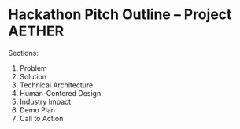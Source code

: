 # Hackathon Pitch Outline – Project AETHER

Sections:
1. Problem
2. Solution
3. Technical Architecture
4. Human-Centered Design
5. Industry Impact
6. Demo Plan
7. Call to Action
